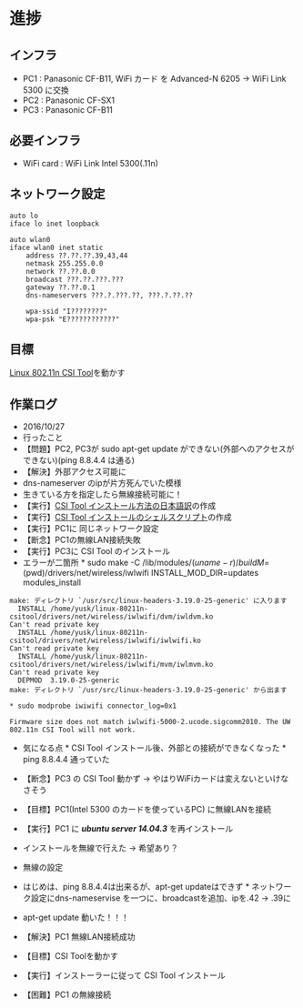 # 進捗

## インフラ

* PC1 : Panasonic CF-B11, WiFi カード を Advanced-N 6205 -> WiFi Link 5300 に交換
* PC2 : Panasonic CF-SX1
* PC3 : Panasonic CF-B11

## 必要インフラ

* WiFi card : WiFi Link Intel 5300(.11n)

## ネットワーク設定

```
auto lo
iface lo inet loopback

auto wlan0
iface wlan0 inet static
	address ??.??.??.39,43,44
	netmask 255.255.0.0
	network ??.??.0.0
	broadcast ???.??.???.???
	gateway ??.??.0.1
	dns-nameservers ???.?.???.??, ???.?.??.??
	
	wpa-ssid "I????????"
	wpa-psk "E????????????"
```

## 目標

[Linux 802.11n CSI Tool](http://dhalperi.github.io/linux-80211n-csitool/index.html)を動かす

## 作業ログ

* 2016/10/27
 * 行ったこと
  * 【問題】PC2, PC3が sudo apt-get update ができない(外部へのアクセスができない)(ping 8.8.4.4 は通る)
  * 【解決】外部アクセス可能に
   * dns-nameserver のipが片方死んでいた模様
   * 生きている方を指定したら無線接続可能に！
  * 【実行】[CSI Tool インストール方法の日本語訳](https://github.com/yusk/ubuntu_server_setting/blob/master/CSI_Tool_readme.md)の作成
  * 【実行】[CSI Tool インストールのシェルスクリプト](https://github.com/yusk/ubuntu_server_setting/blob/master/csi_tool_install.sh)の作成
  * 【実行】PC1に 同じネットワーク設定
  * 【断念】PC1の無線LAN接続失敗
  * 【実行】PC3に CSI Tool のインストール
   * エラーが二箇所
    * sudo make -C /lib/modules/$(uname -r)/build M=$(pwd)/drivers/net/wireless/iwlwifi INSTALL_MOD_DIR=updates modules_install

```
make: ディレクトリ `/usr/src/linux-headers-3.19.0-25-generic' に入ります
  INSTALL /home/yusk/linux-80211n-csitool/drivers/net/wireless/iwlwifi/dvm/iwldvm.ko
Can't read private key
  INSTALL /home/yusk/linux-80211n-csitool/drivers/net/wireless/iwlwifi/iwlwifi.ko
Can't read private key
  INSTALL /home/yusk/linux-80211n-csitool/drivers/net/wireless/iwlwifi/mvm/iwlmvm.ko
Can't read private key
  DEPMOD  3.19.0-25-generic
make: ディレクトリ `/usr/src/linux-headers-3.19.0-25-generic' から出ます
```

    * sudo modprobe iwiwifi connector_log=0x1

```
Firmware size does not match iwlwifi-5000-2.ucode.sigcomm2010. The UW 802.11n CSI Tool will not work.
```

   * 気になる点
    * CSI Tool インストール後、外部との接続ができなくなった
    * ping 8.8.4.4 通っていた   
  * 【断念】PC3 の CSI Tool 動かず -> やはりWiFiカードは変えないといけなさそう
  * 【目標】PC1(Intel 5300 のカードを使っているPC) に無線LANを接続
  * 【実行】PC1 に ___ubuntu server 14.04.3___ を再インストール
   * インストールを無線で行えた -> 希望あり？
  * 無線の設定
   * はじめは、ping 8.8.4.4は出来るが、apt-get updateはできず
   	* ネットワーク設定にdns-nameservise を一つに、broadcastを追加、ipを.42 -> .39に
   * apt-get update 動いた！！！
  * 【解決】PC1 無線LAN接続成功
  * 【目標】CSI Toolを動かす
  * 【実行】インストーラーに従って CSI Tool インストール


 * 【困難】PC1 の無線接続

